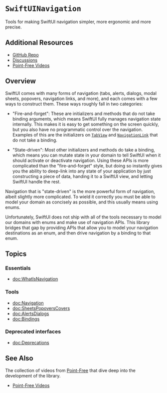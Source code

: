 # ``SwiftUINavigation``

Tools for making SwiftUI navigation simpler, more ergonomic and more precise.

## Additional Resources

- [GitHub Repo](https://github.com/pointfreeco/swiftui-navigation)
- [Discussions](https://github.com/pointfreeco/swiftui-navigation/discussions)
- [Point-Free Videos](https://www.pointfree.co/collections/swiftui/navigation)

## Overview

SwiftUI comes with many forms of navigation (tabs, alerts, dialogs, modal sheets, popovers,
navigation links, and more), and each comes with a few ways to construct them. These ways roughly
fall in two categories:

  * "Fire-and-forget": These are initializers and methods that do not take binding arguments, which
    means SwiftUI fully manages navigation state internally. This makes it is easy to get something
    on the screen quickly, but you also have no programmatic control over the navigation. Examples
    of this are the initializers on [`TabView`][TabView.init] and
    [`NavigationLink`][NavigationLink.init] that do not take a binding.

  * "State-driven": Most other initializers and methods do take a binding, which means you can
    mutate state in your domain to tell SwiftUI when it should activate or deactivate navigation.
    Using these APIs is more complicated than the "fire-and-forget" style, but doing so instantly
    gives you the ability to deep-link into any state of your application by just constructing a
    piece of data, handing it to a SwiftUI view, and letting SwiftUI handle the rest.

Navigation that is "state-driven" is the more powerful form of navigation, albeit slightly more
complicated. To wield it correctly you must be able to model your domain as concisely as possible,
and this usually means using enums.

Unfortunately, SwiftUI does not ship with all of the tools necessary to model our domains with
enums and make use of navigation APIs. This library bridges that gap by providing APIs that allow
you to model your navigation destinations as an enum, and then drive navigation by a binding
to that enum.

## Topics

### Essentials

- <doc:WhatIsNavigation>

### Tools

- <doc:Navigation>
- <doc:SheetsPopoversCovers>
- <doc:AlertsDialogs>
- <doc:Bindings>

### Deprecated interfaces

- <doc:Deprecations>

## See Also

The collection of videos from [Point-Free](https://www.pointfree.co) that dive deep into the
development of the library.

* [Point-Free Videos](https://www.pointfree.co/collections/swiftui/navigation)

[NavigationLink.init]: https://developer.apple.com/documentation/swiftui/navigationlink/init(destination:label:)-27n7s
[TabView.init]: https://developer.apple.com/documentation/swiftui/tabview/init(content:)
